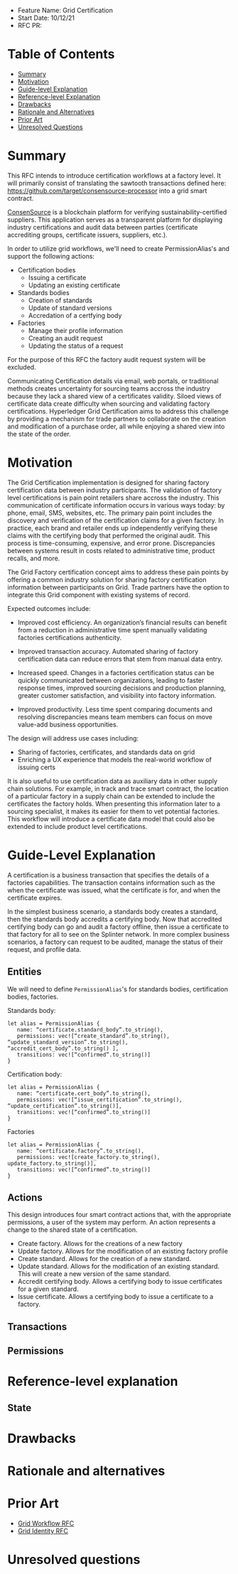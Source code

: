 - Feature Name: Grid Certification
- Start Date: 10/12/21
- RFC PR: 

# Table of Contents

- [Summary](0000-certification.md#summary)
- [Motivation](0000-certification.md#motivation)
- [Guide-level Explanation](0000-certification.md#guide-level-explanation)
- [Reference-level Explanation](0000-certification.md#reference-level-explanation)
- [Drawbacks](0000-certification.md#drawbacks)
- [Rationale and Alternatives](0000-certification.md#rationale-and-alternatives)
- [Prior Art](0000-certification.md#prior-art)
- [Unresolved Questions](0000-certification.md#unresolved-questions)

# Summary
[summary]: #summary


This RFC intends to introduce certification workflows at a factory level.
It will primarily consist of translating the sawtooth transactions defined here: 
https://github.com/target/consensource-processor into a grid smart contract.

[ConsenSource](https://github.com/target/consensource) is a blockchain platform 
for verifying sustainability-certified suppliers. This application serves as a 
transparent platform for displaying industry certifications and audit data 
between parties (certificate accrediting groups, certificate issuers, suppliers, 
etc.).

In order to utilize grid workflows, we'll need to create PermissionAlias's and
support the following actions:
- Certification bodies
    - Issuing a certificate
    - Updating an existing certificate
- Standards bodies
    - Creation of standards
    - Update of standard versions
    - Accredation of a certfying body
- Factories
    - Manage their profile information
    - Creating an audit request
    - Updating the status of a request

For the purpose of this RFC the factory audit request system will be excluded.

Communicating Certification details via email, web portals, or traditional 
methods creates uncertainty for sourcing teams accross the industry because 
they lack a shared view of a certificates validity. Siloed views of certificate
data create difficulty when sourcing and validating factory certifications. 
Hyperledger Grid Certification aims to address this challenge by providing a 
mechanism for trade partners to collaborate on the creation and modification of 
a purchase order, all while enjoying a shared view into the state of the order.


# Motivation
[motivation]: #motivation

The Grid Certification implementation is designed for sharing factory 
certification data between industry participants. The validation of factory
level certifications is pain point retailers share accross the industry. This 
communication of certificate information occurs in various ways today: by 
phone, email, SMS, websites, etc. The primary pain point includes the discovery
and verification of the certification claims for a given factory. In practice, 
each brand and retailer ends up independently verifying these claims with the 
certifying body that performed the original audit. This process is 
time-consuming, expensive, and error prone. Discrepancies between systems 
result in costs related to administrative time, product recalls, and more.

The Grid Factory certification concept aims to address these pain points by
offering a common industry solution for sharing factory certification 
information between participants on Grid. Trade partners have the option to 
integrate this Grid component with existing systems of record.

Expected outcomes include: 

- Improved cost efficiency. An organization’s financial results can benefit 
from a reduction in administrative time spent manually validating factories 
certifications authenticity.

- Improved transaction accuracy. Automated sharing of factory certification 
data can reduce errors that stem from manual data entry.

- Increased speed. Changes in a factories certification status can be quickly 
communicated between organizations, leading to faster response times, improved 
sourcing decisions and production planning, greater customer satisfaction, and 
visibility into factory information.

- Improved productivity. Less time spent comparing documents and resolving 
discrepancies means team members can focus on move value-add business 
opportunities.

The design will address use cases including:

- Sharing of factories, certificates, and standards data on grid
- Enriching a UX experience that models the real-world workflow of issuing certs

It is also useful to use certification data as auxiliary data in other supply
chain solutions. For example, in track and trace smart contract, the location 
of a particular factory in a supply chain can be extended to include the 
certificates the factory holds. When presenting this information later to a 
sourcing specialist, it makes its easier for them to vet potential factories. 
This workflow will introduce a certificate data model that could also be 
extended to include product level certifications. 


# Guide-Level Explanation
[guide-level-explanation]: #guide-level-explanation

A certification is a business transaction that specifies the details of a 
factories capabilities. The transaction contains information such as the when 
the certificate was issued, what the certificate is for, and when the 
certificate expires.

In the simplest business scenario, a standards body creates a standard, then 
the standards body accredits a certifying body. Now that accredited certifying 
body can go and audit a factory offline, then issue a certificate to that 
factory for all to see on the Splinter network. In more complex business 
scenarios, a factory can request to be audited, manage the status of their 
request, and profile data.

## Entities

We will need to define `PermissionAlias`'s for standards bodies, certification bodies, factories.

Standards body:
```
let alias = PermissionAlias {
   name: “certificate.standard_body”.to_string(),
   permissions: vec![“create_standard”.to_string(), “update_standard_version”.to_string(), “accredit_cert_body”.to_string() ],
   transitions: vec![“confirmed”.to_string()]
}
```

Certification body:
```
let alias = PermissionAlias {
   name: “certificate.cert_body”.to_string(),
   permissions: vec![“issue_certification”.to_string(), “update_certification”.to_string()],
   transitions: vec![“confirmed”.to_string()]
}
```

Factories
```
let alias = PermissionAlias {
   name: “certificate.factory”.to_string(),
   permissions: vec![create_factory.to_string(), update_factory.to_string()],
   transitions: vec![“confirmed”.to_string()]
}
```

## Actions
This design introduces four smart contract actions that, with the appropriate 
permissions, a user of the system may perform. An action represents a change to 
the shared state of a certification.

- Create factory. Allows for the creations of a new factory
- Update factory. Allows for the modification of an existing factory profile
- Create standard. Allows for the creation of a new standard.
- Update standard. Allows for the modification of an existing standard. This 
will create a new version of the same standard.
- Accredit certifying body. Allows a certifying body to issue certificates for 
a given standard.
- Issue certificate. Allows a certifying body to issue a certificate to a factory.

## Transactions

## Permissions


# Reference-level explanation
[reference-level-explanation]: #reference-level-explanation

## State

# Drawbacks
[drawbacks]: #drawbacks


# Rationale and alternatives
[alternatives]: #alternatives


# Prior Art
[prior-art]: #prior-art
- [Grid Workflow RFC](https://github.com/hyperledger/grid-rfcs/pull/24)
- [Grid Identity RFC](https://github.com/hyperledger/grid-rfcs/pull/23)

# Unresolved questions
[unresolved]: #unresolved-questions
